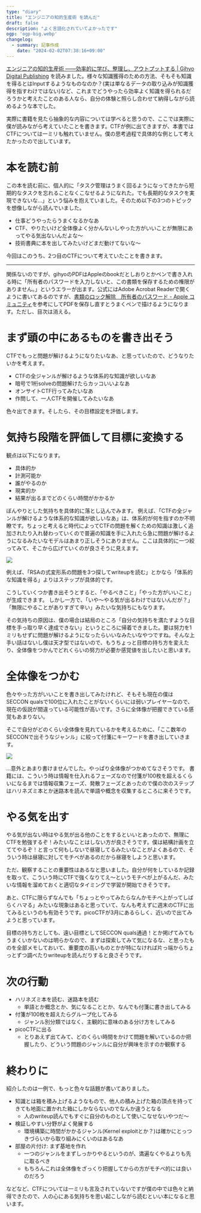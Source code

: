 ```yaml
---
type: "diary"
title: "エンジニアの知的生産術 を読んだ"
draft: false
description: "よく言語化されていてよかったです"
ogp: 'ogp-big.webp'
changelog:
  - summary: 記事作成
    date: "2024-02-02T07:38:16+09:00"
---
```


<!-- titleは自動で入る -->
[エンジニアの知的生産術 ――効率的に学び、整理し、アウトプットする \| Gihyo Digital Publishing](https://gihyo.jp/dp/ebook/2018/978-4-7741-9877-4) を読みました。様々な知識獲得のための方法、そもそも知識を得るとはInputするようなものなのか？(実は単なるデータの取り込みが知識獲得を指すわけではない)など、これまでどうやったら効率よく知識を得られるだろうかと考えたことのある人なら、自分の体験と照らし合わせて納得しながら読めるような本でした。

実際に書籍を見たら抽象的な内容については学べると思うので、ここでは実際に僕が読みながら考えていたことを書きます。CTFが例に出てきますが、本書ではCTFについては一ミリも触れていません。僕の思考過程で具体的な例として考えたかったので出しています。

# 本を読む前

この本を読む前に、個人的に「タスク管理はうまく回るようになってきたから短期的なタスクを忘れることなくこなせるようになれた。でも長期的なタスクを実現できないな...」という悩みを抱えていました。そのため以下の3つのトピックを想像しながら読んでいました。

- 仕事どうやったらうまくなるかなあ
- CTF、やりたいけど全体像よく分かんないしやった方がいいことが無限にあってやる気出ないんだよな〜
- 技術書典に本を出してみたいけどまだ動けてないな〜

今回はこのうち、2つ目のCTFについて考えていたことを書きます。

---

関係ないのですが、gihyoのPDFはAppleのbookだとしおりとかペンで書き入れる時に「所有者のパスワードを入力しないと、この書類を保存するための権限がありません。」というエラーが出ます。公式にはAdobe Acrobat Readerで開くように書いてあるのですが、[書類のロック解除　所有者のパスワード - Apple コミュニティ](https://discussionsjapan.apple.com/thread/250669702?sortBy=best)を参考にしてPDFを保存し直すとうまくペンで描けるようになります。ただし、目次は消える。

# まず頭の中にあるものを書き出そう

CTFでもっと問題が解けるようになりたいなあ、と思っていたので、どうなりたいかを考えます。

- CTFの全ジャンルが解けるような体系的な知識が欲しいなあ
- 暗号で1桁solveの問題解けたらカッコいいよなあ
- オンサイトCTF行ってみたいなあ
- 作問して、一人CTFを開催してみたいなあ

色々出てきます。そしたら、その目標設定を評価します。

# 気持ち段階を評価して目標に変換する

観点は以下になります。

- 具体的か
- 計測可能か
- 誰がやるのか
- 現実的か
- 結果が出るまでどのくらい時間がかかるか

ぼんやりとした気持ちを具体的に落とし込んでみます。
例えば、「CTFの全ジャンルが解けるような体系的な知識が欲しいなあ」は、体系的が何を指すのか不明瞭です。ちょっと考えると時代によってCTFの問題を解くための知識は激しく追加されたり入れ替わっていくので普遍の知識を手に入れたら急に問題が解けるようになるみたいなモデルはあまり正しそうにありません。ここは具体的に一つ絞ってみて、そこから広げていくのが良さそうに見えます。

![](p-1.jpg)

例えば、「RSAの式変形系の問題を3つ探してwriteupを読む」とかなら「体系的な知識を得る」よりはステップが具体的です。

こうしていくつか書き出そうとすると、「やるべきこと」「やった方がいいこと」が生成できます。
しかし一方で、「いや〜やる気が出るわけではないんだが？」「無限にやることがありすぎて辛い」みたいな気持ちにもなります。

その気持ちの原因は、僕の場合は結局のところ「自分の気持ちを満たすような目標を手っ取り早く達成できない」というところに帰着できました。要は努力を1ミリもせずに問題が解けるようになったらいいなみたいなやつですね。そんな上手い話はないし僕は天才型ではないので、もうちょっと目標の持ち方を変えたり、全体像をつかんでどれくらいの努力が必要か感覚値を出したいと思います。

# 全体像をつかむ

色々やった方がいいことを書き出してみたけれど、そもそも現在の僕はSECCON qualsで100位に入れたことがないくらいには弱いプレイヤーなので、現在の仮説が間違っている可能性が高いです。さらに全体像が把握できている感覚もあまりない。

そこで自分がどのくらい全体像を見れているかを考えるために、「ここ数年のSECCONで出そうなジャンル」に絞って付箋にキーワードを書き出していきます。

![](p-2.jpeg)

...意外とあまり書けませんでした。やっぱり全体像がつかめてなさそうです。
書籍には、こういう時は情報を仕入れるフェーズなので付箋が100枚を超えるくらいになるまでは情報収集フェーズ、発散フェーズとあったので僕の次のステップはハリネズミ本とか迷路本を読んで単語や概念を収集するところに来そうです。

# やる気を出す

やる気が出ない時はやる気が出る他のことをするといいとあったので、無理にCTFを勉強するぞ！みたいなことはしない方が良さそうです。僕は結構計画を立ててやるぞ！と言って何もしないで昼寝してるみたいなことがよくあるので、そういう時は昼寝に対してモチベがあるのだから昼寝をしようと思います。

ただ、観察することの重要性はあるなと思いました。自分が何をしているか記録を取って、こういう時にCTFで強くなりてえ〜というモチベが上がるんだ、みたいな情報を溜めておくと適切なタイミングで学習が開始できそうです。

あと、CTFに限らずなんでも「ちょっとやってみたらなんかモチベ上がってしばらくハマる」みたいな現象はあると思っていて、なんも考えずに週末のCTFに出てみるというのも有効そうです。picoCTFが3月にあるらしく、近いので出てみようと思っています。

目標の持ち方としても、遠い目標としてSECCON quals通過！とか掲げてみてもうまくいかないのは明らかなので、まずは探索してみて気になるな、と思ったものを全部メモしておいて、重要度の高いものとかが特になければ片っ端からちょっとずつ調べたりwriteupを読んだりすると良さそうです。

# 次の行動

- ハリネズミ本を読む、迷路本を読む
  - 単語とか概念とか、気になることとか、なんでも付箋に書き出してみる
- 付箋が100枚を超えたらグループ化してみる
  - ジャンル別分類ではなく、主観的に意味のある分け方をしてみる
- picoCTFに出る
  - とりあえず出てみて、どのくらい時間をかけて問題を解いているのか把握したり、どういう問題のジャンルに自分が興味を示すのか観察する

# 終わりに

紹介したのは一例で、もっと色々な話題が書いてありました。

- 知識とは箱を積み上げるようなもので、他人の積み上げた箱の頂点を持ってきても地面に置かれた箱にしかならないのでなんか違うとなる
  - 人のwriteup読んでもすぐに自分のものとして使いこなせないやつだ〜
- 検証しやすい分野がよく発展する
  - 環境構築に時間がかかるジャンル(Kernel exploitとか？)は確かにとっつきづらいから取り組みにくいのはあるなあ
- 部屋の片付け: まず基地を作れ
  - 一つのジャンルをまずしっかりやるというのが、満遍なくやるよりも先に取るべき
  - もちろんこれは全体像をざっくり把握してからの方がモチベ的には良いのだろう

などなど、CTFについては一ミリも言及されていないですが僕の中では色々と納得できたので、人の心にある気持ちを思い起こしながら読むといい本になると思います。
